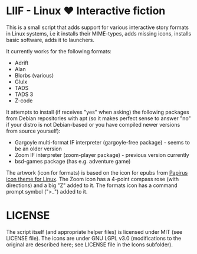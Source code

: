 # LlIF - Linux :heart: Interactive fiction
This is a small script that adds support for various interactive story formats in Linux systems, i.e it installs their MIME-types, adds missing icons, installs basic software, adds it to launchers.

It currently works for the following formats:
* Adrift
* Alan
* Blorbs (various)
* Glulx
* TADS
* TADS 3
* Z-code

It attempts to install (if receives "yes" when asking) the following packages from Debian repositories with apt (so it makes perfect sense to answer "no" if your distro is not Debian-based or you have compiled newer versions from source yourself):
* Gargoyle multi-format IF interpreter (gargoyle-free package) - seems to be an older version
* Zoom IF interpreter (zoom-player package) - previous version currently
* bsd-games package (has e.g. adventure game)

The artwork (icon for formats) is based on the icon for epubs from [Papirus icon theme for Linux](https://github.com/PapirusDevelopmentTeam/papirus-icon-theme). The Zoom icon has a 4-point compass rose (with directions) and a big &quot;Z&quot; added to it. The formats icon has a command prompt symbol (&quot;>_&quot;) added to it.

# LICENSE
The script itself (and appropriate helper files) is licensed under MIT (see LICENSE file). The icons are under GNU LGPL v3.0 (modifications to the original are described here; see LICENSE file in the Icons subfolder).
